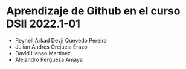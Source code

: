# Aprendizaje de Github en el curso DSII 2022.1-01
- Reynell Arkad Devji Quevedo Pereira 
- Julian Andres Orejuela Erazo
- David Henao Martinez
- Alejandro Pergueza Amaya
